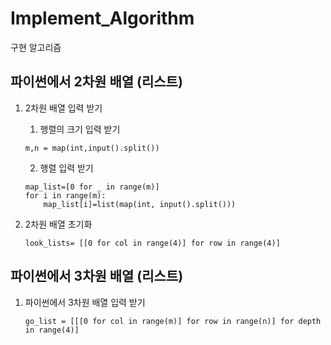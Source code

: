 # Implement_Algorithm

구현 알고리즘 

## 파이썬에서 2차원 배열 (리스트)

1. 2차원 배열 입력 받기

    1) 행렬의 크기 입력 받기 
    ```
    m,n = map(int,input().split())
    ```
    2) 행렬 입력 받기 
    ```
    map_list=[0 for _ in range(m)]
    for i in range(m):
        map_list[i]=list(map(int, input().split()))
    ```
2. 2차원 배열 초기화 
    ```
    look_lists= [[0 for col in range(4)] for row in range(4)]
    ```
## 파이썬에서 3차원 배열 (리스트)

1. 파이썬에서 3차원 배열 입력 받기

    ```
    go_list = [[[0 for col in range(m)] for row in range(n)] for depth in range(4)]
    ```

